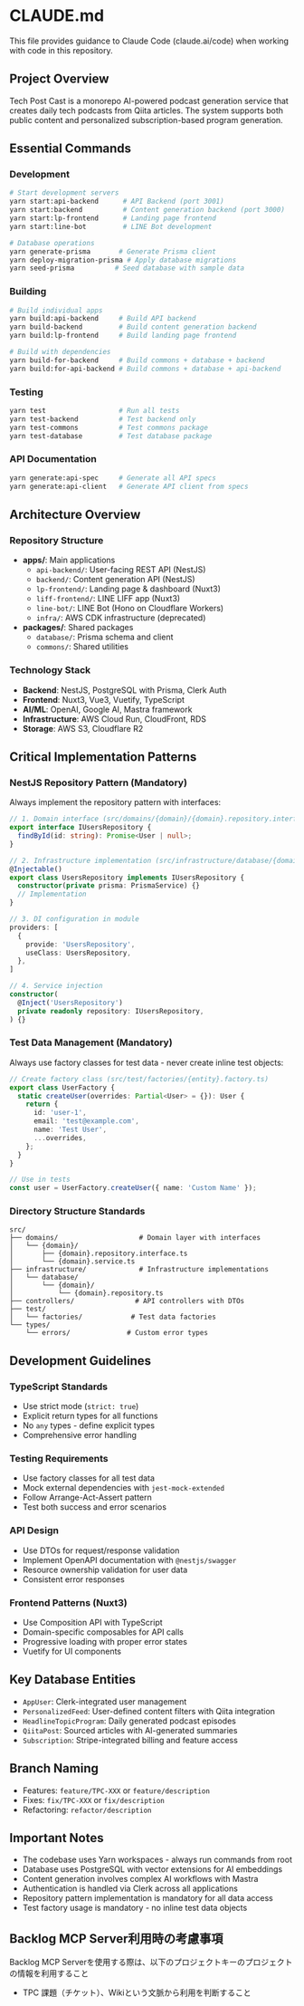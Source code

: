# CLAUDE.md

This file provides guidance to Claude Code (claude.ai/code) when working with code in this repository.

## Project Overview

Tech Post Cast is a monorepo AI-powered podcast generation service that creates daily tech podcasts from Qiita articles. The system supports both public content and personalized subscription-based program generation.

## Essential Commands

### Development
```bash
# Start development servers
yarn start:api-backend      # API Backend (port 3001)
yarn start:backend          # Content generation backend (port 3000) 
yarn start:lp-frontend      # Landing page frontend
yarn start:line-bot         # LINE Bot development

# Database operations
yarn generate-prisma       # Generate Prisma client
yarn deploy-migration-prisma # Apply database migrations
yarn seed-prisma          # Seed database with sample data
```

### Building
```bash
# Build individual apps
yarn build:api-backend     # Build API backend
yarn build-backend         # Build content generation backend
yarn build:lp-frontend     # Build landing page frontend

# Build with dependencies
yarn build-for-backend     # Build commons + database + backend
yarn build:for-api-backend # Build commons + database + api-backend
```

### Testing
```bash
yarn test                  # Run all tests
yarn test-backend          # Test backend only
yarn test-commons          # Test commons package
yarn test-database         # Test database package
```

### API Documentation
```bash
yarn generate:api-spec     # Generate all API specs
yarn generate:api-client   # Generate API client from specs
```

## Architecture Overview

### Repository Structure
- **apps/**: Main applications
  - `api-backend/`: User-facing REST API (NestJS)
  - `backend/`: Content generation API (NestJS) 
  - `lp-frontend/`: Landing page & dashboard (Nuxt3)
  - `liff-frontend/`: LINE LIFF app (Nuxt3)
  - `line-bot/`: LINE Bot (Hono on Cloudflare Workers)
  - `infra/`: AWS CDK infrastructure (deprecated)
- **packages/**: Shared packages
  - `database/`: Prisma schema and client
  - `commons/`: Shared utilities

### Technology Stack
- **Backend**: NestJS, PostgreSQL with Prisma, Clerk Auth
- **Frontend**: Nuxt3, Vue3, Vuetify, TypeScript
- **AI/ML**: OpenAI, Google AI, Mastra framework
- **Infrastructure**: AWS Cloud Run, CloudFront, RDS
- **Storage**: AWS S3, Cloudflare R2

## Critical Implementation Patterns

### NestJS Repository Pattern (Mandatory)

Always implement the repository pattern with interfaces:

```typescript
// 1. Domain interface (src/domains/{domain}/{domain}.repository.interface.ts)
export interface IUsersRepository {
  findById(id: string): Promise<User | null>;
}

// 2. Infrastructure implementation (src/infrastructure/database/{domain}/{domain}.repository.ts)
@Injectable()
export class UsersRepository implements IUsersRepository {
  constructor(private prisma: PrismaService) {}
  // Implementation
}

// 3. DI configuration in module
providers: [
  {
    provide: 'UsersRepository',
    useClass: UsersRepository,
  },
]

// 4. Service injection
constructor(
  @Inject('UsersRepository')
  private readonly repository: IUsersRepository,
) {}
```

### Test Data Management (Mandatory)

Always use factory classes for test data - never create inline test objects:

```typescript
// Create factory class (src/test/factories/{entity}.factory.ts)
export class UserFactory {
  static createUser(overrides: Partial<User> = {}): User {
    return {
      id: 'user-1',
      email: 'test@example.com',
      name: 'Test User',
      ...overrides,
    };
  }
}

// Use in tests
const user = UserFactory.createUser({ name: 'Custom Name' });
```

### Directory Structure Standards

```
src/
├── domains/                    # Domain layer with interfaces
│   └── {domain}/
│       ├── {domain}.repository.interface.ts
│       └── {domain}.service.ts
├── infrastructure/             # Infrastructure implementations
│   └── database/
│       └── {domain}/
│           └── {domain}.repository.ts
├── controllers/               # API controllers with DTOs
├── test/
│   └── factories/            # Test data factories
└── types/
    └── errors/              # Custom error types
```

## Development Guidelines

### TypeScript Standards
- Use strict mode (`strict: true`)
- Explicit return types for all functions
- No `any` types - define explicit types
- Comprehensive error handling

### Testing Requirements
- Use factory classes for all test data
- Mock external dependencies with `jest-mock-extended`
- Follow Arrange-Act-Assert pattern
- Test both success and error scenarios

### API Design
- Use DTOs for request/response validation
- Implement OpenAPI documentation with `@nestjs/swagger`
- Resource ownership validation for user data
- Consistent error responses

### Frontend Patterns (Nuxt3)
- Use Composition API with TypeScript
- Domain-specific composables for API calls
- Progressive loading with proper error states
- Vuetify for UI components

## Key Database Entities

- `AppUser`: Clerk-integrated user management
- `PersonalizedFeed`: User-defined content filters with Qiita integration
- `HeadlineTopicProgram`: Daily generated podcast episodes
- `QiitaPost`: Sourced articles with AI-generated summaries
- `Subscription`: Stripe-integrated billing and feature access

## Branch Naming
- Features: `feature/TPC-XXX` or `feature/description`
- Fixes: `fix/TPC-XXX` or `fix/description`
- Refactoring: `refactor/description`

## Important Notes

- The codebase uses Yarn workspaces - always run commands from root
- Database uses PostgreSQL with vector extensions for AI embeddings
- Content generation involves complex AI workflows with Mastra
- Authentication is handled via Clerk across all applications
- Repository pattern implementation is mandatory for all data access
- Test factory usage is mandatory - no inline test data objects

## Backlog MCP Server利用時の考慮事項

Backlog MCP Serverを使用する際は、以下のプロジェクトキーのプロジェクトの情報を利用すること
- TPC
課題（チケット）、Wikiという文脈から利用を判断すること
